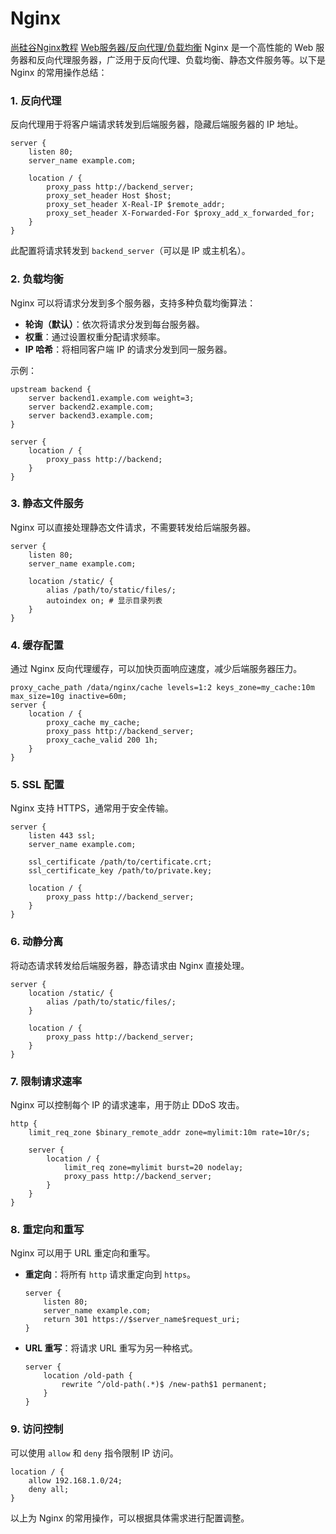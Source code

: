 # Nginx
[尚硅谷Nginx教程](https://www.bilibili.com/video/BV1yS4y1N76R/?spm_id_from=333.337.search-card.all.click)
[Web服务器/反向代理/负载均衡](https://www.bilibili.com/video/BV1TZ421b7SD/?spm_id_from=333.337.search-card.all.click&vd_source=78435c3cefd4783245d9d16d09d19859)
Nginx 是一个高性能的 Web 服务器和反向代理服务器，广泛用于反向代理、负载均衡、静态文件服务等。以下是 Nginx 的常用操作总结：

### 1. 反向代理
反向代理用于将客户端请求转发到后端服务器，隐藏后端服务器的 IP 地址。

```nginx
server {
    listen 80;
    server_name example.com;

    location / {
        proxy_pass http://backend_server;
        proxy_set_header Host $host;
        proxy_set_header X-Real-IP $remote_addr;
        proxy_set_header X-Forwarded-For $proxy_add_x_forwarded_for;
    }
}
```
此配置将请求转发到 `backend_server`（可以是 IP 或主机名）。

### 2. 负载均衡
Nginx 可以将请求分发到多个服务器，支持多种负载均衡算法：

- **轮询（默认）**：依次将请求分发到每台服务器。
- **权重**：通过设置权重分配请求频率。
- **IP 哈希**：将相同客户端 IP 的请求分发到同一服务器。

示例：
```nginx
upstream backend {
    server backend1.example.com weight=3;
    server backend2.example.com;
    server backend3.example.com;
}

server {
    location / {
        proxy_pass http://backend;
    }
}
```

### 3. 静态文件服务
Nginx 可以直接处理静态文件请求，不需要转发给后端服务器。

```nginx
server {
    listen 80;
    server_name example.com;

    location /static/ {
        alias /path/to/static/files/;
        autoindex on; # 显示目录列表
    }
}
```

### 4. 缓存配置
通过 Nginx 反向代理缓存，可以加快页面响应速度，减少后端服务器压力。

```nginx
proxy_cache_path /data/nginx/cache levels=1:2 keys_zone=my_cache:10m max_size=10g inactive=60m;
server {
    location / {
        proxy_cache my_cache;
        proxy_pass http://backend_server;
        proxy_cache_valid 200 1h;
    }
}
```

### 5. SSL 配置
Nginx 支持 HTTPS，通常用于安全传输。

```nginx
server {
    listen 443 ssl;
    server_name example.com;

    ssl_certificate /path/to/certificate.crt;
    ssl_certificate_key /path/to/private.key;

    location / {
        proxy_pass http://backend_server;
    }
}
```

### 6. 动静分离
将动态请求转发给后端服务器，静态请求由 Nginx 直接处理。

```nginx
server {
    location /static/ {
        alias /path/to/static/files/;
    }

    location / {
        proxy_pass http://backend_server;
    }
}
```

### 7. 限制请求速率
Nginx 可以控制每个 IP 的请求速率，用于防止 DDoS 攻击。

```nginx
http {
    limit_req_zone $binary_remote_addr zone=mylimit:10m rate=10r/s;

    server {
        location / {
            limit_req zone=mylimit burst=20 nodelay;
            proxy_pass http://backend_server;
        }
    }
}
```

### 8. 重定向和重写
Nginx 可以用于 URL 重定向和重写。

- **重定向**：将所有 `http` 请求重定向到 `https`。
    ```nginx
    server {
        listen 80;
        server_name example.com;
        return 301 https://$server_name$request_uri;
    }
    ```

- **URL 重写**：将请求 URL 重写为另一种格式。
    ```nginx
    server {
        location /old-path {
            rewrite ^/old-path(.*)$ /new-path$1 permanent;
        }
    }
    ```

### 9. 访问控制
可以使用 `allow` 和 `deny` 指令限制 IP 访问。

```nginx
location / {
    allow 192.168.1.0/24;
    deny all;
}
```

以上为 Nginx 的常用操作，可以根据具体需求进行配置调整。